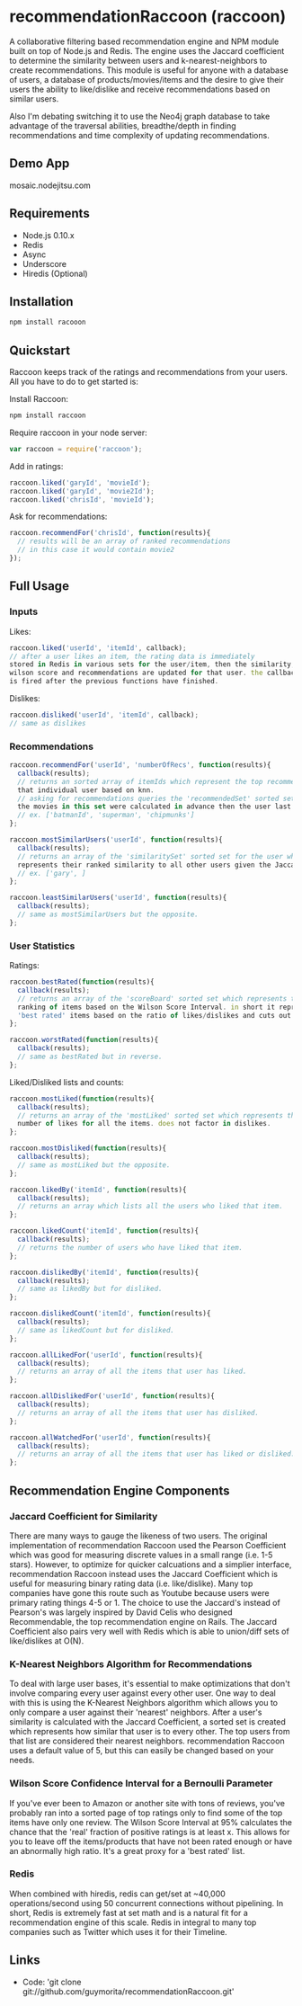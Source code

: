 # recommendationRaccoon (raccoon)

A collaborative filtering based recommendation engine and NPM module built on top of Node.js and Redis. The engine uses the Jaccard coefficient to determine the similarity between users and k-nearest-neighbors to create recommendations. This module is useful for anyone with a database of users, a database of products/movies/items and the desire to give their users the ability to like/dislike and receive recommendations based on similar users.

Also I'm debating switching it to use the Neo4j graph database to take advantage of the traversal abilities, breadthe/depth in finding recommendations and time complexity of updating recommendations.

## Demo App

mosaic.nodejitsu.com

## Requirements

* Node.js 0.10.x
* Redis
* Async
* Underscore
* Hiredis (Optional)

## Installation

``` bash
npm install racooon
```

## Quickstart

Raccoon keeps track of the ratings and recommendations from your users. All you have to do to get started is:

Install Raccoon:
``` bash
npm install raccoon
```

Require raccoon in your node server:
``` js
var raccoon = require('raccoon');
```

Add in ratings:
``` js
raccoon.liked('garyId', 'movieId');
raccoon.liked('garyId', 'movie2Id');
raccoon.liked('chrisId', 'movieId');
```

Ask for recommendations:
``` js
raccoon.recommendFor('chrisId', function(results){
  // results will be an array of ranked recommendations
  // in this case it would contain movie2
});
```

## Full Usage

### Inputs

Likes:
``` js
raccoon.liked('userId', 'itemId', callback);
// after a user likes an item, the rating data is immediately
stored in Redis in various sets for the user/item, then the similarity,
wilson score and recommendations are updated for that user. the callback
is fired after the previous functions have finished.
```

Dislikes:
``` js
raccoon.disliked('userId', 'itemId', callback);
// same as dislikes
```



### Recommendations

``` js
raccoon.recommendFor('userId', 'numberOfRecs', function(results){
  callback(results);
  // returns an sorted array of itemIds which represent the top recommendations for
  that individual user based on knn.
  // asking for recommendations queries the 'recommendedSet' sorted set for the user.
  the movies in this set were calculated in advance then the user last rated something.
  // ex. ['batmanId', 'superman', 'chipmunks']
};

raccoon.mostSimilarUsers('userId', function(results){
  callback(results);
  // returns an array of the 'similaritySet' sorted set for the user which
  represents their ranked similarity to all other users given the Jaccard Coefficient.
  // ex. ['gary', ]
};

raccoon.leastSimilarUsers('userId', function(results){
  callback(results);
  // same as mostSimilarUsers but the opposite.
};
```


### User Statistics

Ratings:
``` js
raccoon.bestRated(function(results){
  callback(results);
  // returns an array of the 'scoreBoard' sorted set which represents the global
  ranking of items based on the Wilson Score Interval. in short it represents the
  'best rated' items based on the ratio of likes/dislikes and cuts out outliers.
};

raccoon.worstRated(function(results){
  callback(results);
  // same as bestRated but in reverse.
};
```

Liked/Disliked lists and counts:
``` js
raccoon.mostLiked(function(results){
  callback(results);
  // returns an array of the 'mostLiked' sorted set which represents the global
  number of likes for all the items. does not factor in dislikes.
};

raccoon.mostDisliked(function(results){
  callback(results);
  // same as mostLiked but the opposite.
};

raccoon.likedBy('itemId', function(results){
  callback(results);
  // returns an array which lists all the users who liked that item.
};

raccoon.likedCount('itemId', function(results){
  callback(results);
  // returns the number of users who have liked that item.
};

raccoon.dislikedBy('itemId', function(results){
  callback(results);
  // same as likedBy but for disliked.
};

raccoon.dislikedCount('itemId', function(results){
  callback(results);
  // same as likedCount but for disliked.
};

raccoon.allLikedFor('userId', function(results){
  callback(results);
  // returns an array of all the items that user has liked.
};

raccoon.allDislikedFor('userId', function(results){
  callback(results);
  // returns an array of all the items that user has disliked.
};

raccoon.allWatchedFor('userId', function(results){
  callback(results);
  // returns an array of all the items that user has liked or disliked.
};
```

## Recommendation Engine Components

### Jaccard Coefficient for Similarity

There are many ways to gauge the likeness of two users. The original implementation of recommendation Raccoon used the Pearson Coefficient which was good for measuring discrete values in a small range (i.e. 1-5 stars). However, to optimize for quicker calcuations and a simplier interface, recommendation Raccoon instead uses the Jaccard Coefficient which is useful for measuring binary rating data (i.e. like/dislike). Many top companies have gone this route such as Youtube because users were primary rating things 4-5 or 1. The choice to use the Jaccard's instead of Pearson's was largely inspired by David Celis who designed Recommendable, the top recommendation engine on Rails. The Jaccard Coefficient also pairs very well with Redis which is able to union/diff sets of like/dislikes at O(N).

### K-Nearest Neighbors Algorithm for Recommendations

To deal with large user bases, it's essential to make optimizations that don't involve comparing every user against every other user. One way to deal with this is using the K-Nearest Neighbors algorithm which allows you to only compare a user against their 'nearest' neighbors. After a user's similarity is calculated with the Jaccard Coefficient, a sorted set is created which represents how similar that user is to every other. The top users from that list are considered their nearest neighbors. recommendation Raccoon uses a default value of 5, but this can easily be changed based on your needs.

### Wilson Score Confidence Interval for a Bernoulli Parameter

If you've ever been to Amazon or another site with tons of reviews, you've probably ran into a sorted page of top ratings only to find some of the top items have only one review. The Wilson Score Interval at 95% calculates the chance that the 'real' fraction of positive ratings is at least x. This allows for you to leave off the items/products that have not been rated enough or have an abnormally high ratio. It's a great proxy for a 'best rated' list.

### Redis

When combined with hiredis, redis can get/set at ~40,000 operations/second using 50 concurrent connections without pipelining. In short, Redis is extremely fast at set math and is a natural fit for a recommendation engine of this scale. Redis in integral to many top companies such as Twitter which uses it for their Timeline.

## Links

* Code: 'git clone git://github.com/guymorita/recommendationRaccoon.git'
